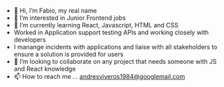 - 👋 Hi, I’m Fabio, my real name
- 👀 I’m interested in Junior Frontend jobs 
- 🌱 I’m currently learning React, Javascript, HTML and CSS
- Worked in Application support testing APIs and working closely with developers
- I manange incidents with applications and liaise with all stakeholders to ensure a solution is provided for users
- 💞️ I’m looking to collaborate on any project that needs someone with JS and React knowledge
- 📫 How to reach me ... andresviveros1984@googlemail.com

<!---
andresviveros1984/andresviveros1984 is a ✨ special ✨ repository because its `README.md` (this file) appears on your GitHub profile.
You can click the Preview link to take a look at your changes.
--->
